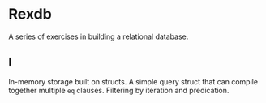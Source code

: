 # Rexdb

A series of exercises in building a relational database.

## I

In-memory storage built on structs.
A simple query struct that can compile together multiple `eq` clauses.
Filtering by iteration and predication.
